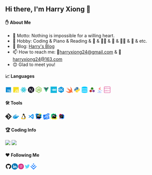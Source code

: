 ## Hi there, I'm Harry Xiong 👋

<!--
**HarryXiong24/HarryXiong24** is a ✨ _special_ ✨ repository because its `README.md` (this file) appears on your GitHub profile.

Here are some ideas to get you started:

- 🔭 I’m currently working on ...
- 🌱 I’m currently learning ...
- 👯 I’m looking to collaborate on ...
- 🔭 I'm currently working on ...
- 🤔 I’m looking for help with ...
- 💬 Ask me about ...
- 📫 How to reach me: ...
- 😄 Pronouns: ...
- ⚡ Fun fact: ...
-->

#### :raised_hand: About Me

- 🌟 Motto: Nothing is impossible for a willing heart.
- 🌱 Hobby: Coding & Piano & Reading & 🏀 &  🏊‍♂️ & 🏸 & 🚴‍♂️ & 🎤 & etc.
- 🤟 Blog: [Harry's Blog](https://harryxiong24.github.io)
- 📫 How to reach me: 💌harryxiong24@gmail.com & 💌harryxiong24@163.com
- 😊 Glad to meet you!

#### 📈 Languages 

<p>
  <code><img height="20" src="./assets/typescript.png"></code>
  <code><img height="20" src="./assets/javaScript.png"></code>
  <code><img height="20" src="./assets/react.png"></code>
  <code><img height="20" src="./assets/nextjs.png"></code>
  <code><img height="20" src="./assets/nodejs.png"></code>
  <code><img height="20" src="./assets/vue.png"></code>
  <code><img height="20" src="./assets/golang.png"></code>
  <code><img height="20" src="./assets/objective-c.png"></code>
  <code><img height="20" src="./assets/swift.png"></code>
  <code><img height="20" src="./assets/python.png"></code>
  <code><img height="20" src="./assets/sql.png"></code>
  <code><img height="20" src="./assets/julia.png"></code>
  <code><img height="20" src="./assets/java.png"></code>
  <code><img height="20" src="./assets/c.png"></code>

</p>

#### 🛠 Tools

<p>
  <code><img height="20" src="./assets/git.png"></code>
  <code><img height="20" src="./assets/docker.png"></code>
  <code><img height="20" src="./assets/linux.png"></code>
  <code><img height="20" src="./assets/vscode.png"></code>
  <code><img height="20" src="./assets/webstorm.png"></code>
  <code><img height="20" src="./assets/xcode.png"></code>
  <code><img height="20" src="./assets/pycharm.png"></code>
  <code><img height="20" src="./assets/intellij-idea.png"></code>

</p>
  
#### :trophy: Coding Info

<p>
  <img height="216em" src="https://github-readme-stats.anuraghazra1.vercel.app/api?username=harryxiong24&count_private=true&show_icons=true&include_all_commits=true&theme=gruvbox"/>
  <img height="216em" src="https://github-readme-stats.vercel.app/api/top-langs/?username=harryxiong24&layout=compact&theme=gruvbox&langs_count=16&hide=html,scss,css,less,Ruby,Makefile,Handlebars,MATLAB,Dockerfile,Julia,Jupyter%20Notebook"/>
</p>

<!--
<p>
  <img height="286em" src="https://activity-graph.herokuapp.com/graph?username=harryxiong24&theme=xcode"/>
</p>
-->

#### :hearts: Following Me

<a href="https://github.com/HarryXiong24">
  <img align="left" alt="Harry Xiong | GitHub" width="20" height="20" src="./assets/github.svg" /></a>
<a href="https://www.linkedin.com/in/haoweixiong">
  <img align="left" alt="Harry Xiong | LinkedIn" width="20" height="20" src="./assets/linkedin.png" /></a>
<a href="https://www.instagram.com/harryxiong24">
  <img align="left" alt="Harry Xiong | Instagram" width="20" height="20" src="./assets/instagram.svg" /></a>
<a href="https://twitter.com/harryxiong24">
  <img align="left" alt="Harry Xiong | Twitter" width="20" height="20" src="./assets/twitter.svg" /></a>
<a href="https://juejin.cn/user/1319894200641784">
  <img align="left" alt="Harry Xiong | Juejin" width="20" height="20" src="./assets/juejin.svg" /></a>


<!-- **Item**
[![Readme Card](https://github-readme-stats.vercel.app/api/pin/?username=anuraghazra&repo=github-readme-stats)](https://github.com/anuraghazra/github-readme-stats) -->



